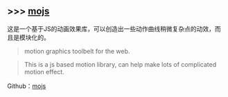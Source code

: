 
## >>> [mojs](http://mojs.io/)

这是一个基于JS的动画效果库，可以创造出一些动作曲线稍微复杂点的动效，而且是模块化的。

> motion graphics toolbelt for the web.

> This is a js based motion library, can help make lots of complicated motion effect.

Github：[mojs](https://github.com/legomushroom/mojs)